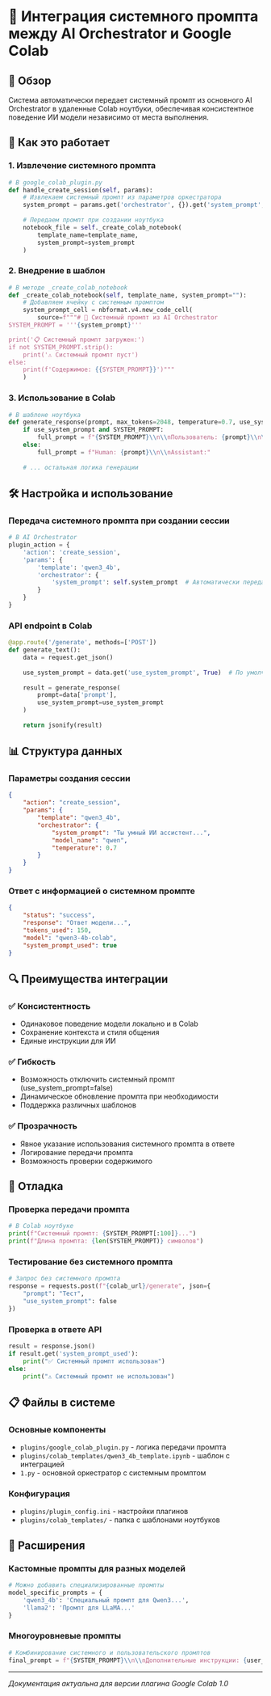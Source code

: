 # 🔗 Интеграция системного промпта между AI Orchestrator и Google Colab

## 📖 Обзор

Система автоматически передает системный промпт из основного AI Orchestrator в удаленные Colab ноутбуки, обеспечивая консистентное поведение ИИ модели независимо от места выполнения.

## 🔄 Как это работает

### 1. Извлечение системного промпта
```python
# В google_colab_plugin.py
def handle_create_session(self, params):
    # Извлекаем системный промпт из параметров оркестратора
    system_prompt = params.get('orchestrator', {}).get('system_prompt', '')
    
    # Передаем промпт при создании ноутбука
    notebook_file = self._create_colab_notebook(
        template_name=template_name,
        system_prompt=system_prompt
    )
```

### 2. Внедрение в шаблон
```python
# В методе _create_colab_notebook
def _create_colab_notebook(self, template_name, system_prompt=""):
    # Добавляем ячейку с системным промптом
    system_prompt_cell = nbformat.v4.new_code_cell(
        source=f"""# 🧠 Системный промпт из AI Orchestrator
SYSTEM_PROMPT = '''{system_prompt}'''

print('📋 Системный промпт загружен:')
if not SYSTEM_PROMPT.strip():
    print('⚠️ Системный промпт пуст')
else:
    print(f'Содержимое: {{SYSTEM_PROMPT}}')"""
    )
```

### 3. Использование в Colab
```python
# В шаблоне ноутбука
def generate_response(prompt, max_tokens=2048, temperature=0.7, use_system_prompt=True):
    if use_system_prompt and SYSTEM_PROMPT:
        full_prompt = f"{SYSTEM_PROMPT}\\n\\nПользователь: {prompt}\\n\\nАссистент:"
    else:
        full_prompt = f"Human: {prompt}\\n\\nAssistant:"
    
    # ... остальная логика генерации
```

## 🛠️ Настройка и использование

### Передача системного промпта при создании сессии
```python
# В AI Orchestrator
plugin_action = {
    'action': 'create_session',
    'params': {
        'template': 'qwen3_4b',
        'orchestrator': {
            'system_prompt': self.system_prompt  # Автоматически передается
        }
    }
}
```

### API endpoint в Colab
```python
@app.route('/generate', methods=['POST'])
def generate_text():
    data = request.get_json()
    
    use_system_prompt = data.get('use_system_prompt', True)  # По умолчанию используем
    
    result = generate_response(
        prompt=data['prompt'],
        use_system_prompt=use_system_prompt
    )
    
    return jsonify(result)
```

## 📊 Структура данных

### Параметры создания сессии
```json
{
    "action": "create_session",
    "params": {
        "template": "qwen3_4b",
        "orchestrator": {
            "system_prompt": "Ты умный ИИ ассистент...",
            "model_name": "qwen",
            "temperature": 0.7
        }
    }
}
```

### Ответ с информацией о системном промпте
```json
{
    "status": "success",
    "response": "Ответ модели...",
    "tokens_used": 150,
    "model": "qwen3-4b-colab",
    "system_prompt_used": true
}
```

## 🔍 Преимущества интеграции

### ✅ Консистентность
- Одинаковое поведение модели локально и в Colab
- Сохранение контекста и стиля общения
- Единые инструкции для ИИ

### ✅ Гибкость
- Возможность отключить системный промпт (use_system_prompt=false)
- Динамическое обновление промпта при необходимости
- Поддержка различных шаблонов

### ✅ Прозрачность
- Явное указание использования системного промпта в ответе
- Логирование передачи промпта
- Возможность проверки содержимого

## 🐛 Отладка

### Проверка передачи промпта
```python
# В Colab ноутбуке
print(f"Системный промпт: {SYSTEM_PROMPT[:100]}...")
print(f"Длина промпта: {len(SYSTEM_PROMPT)} символов")
```

### Тестирование без системного промпта
```python
# Запрос без системного промпта
response = requests.post(f"{colab_url}/generate", json={
    "prompt": "Тест",
    "use_system_prompt": false
})
```

### Проверка в ответе API
```python
result = response.json()
if result.get('system_prompt_used'):
    print("✅ Системный промпт использован")
else:
    print("⚠️ Системный промпт не использован")
```

## 📋 Файлы в системе

### Основные компоненты
- `plugins/google_colab_plugin.py` - логика передачи промпта
- `plugins/colab_templates/qwen3_4b_template.ipynb` - шаблон с интеграцией
- `1.py` - основной оркестратор с системным промптом

### Конфигурация
- `plugins/plugin_config.ini` - настройки плагинов
- `plugins/colab_templates/` - папка с шаблонами ноутбуков

## 🚀 Расширения

### Кастомные промпты для разных моделей
```python
# Можно добавить специализированные промпты
model_specific_prompts = {
    'qwen3_4b': 'Специальный промпт для Qwen3...',
    'llama2': 'Промпт для LLaMA...'
}
```

### Многоуровневые промпты
```python
# Комбинирование системного и пользовательского промптов
final_prompt = f"{SYSTEM_PROMPT}\\n\\nДополнительные инструкции: {user_instructions}\\n\\nПользователь: {prompt}"
```

---

*Документация актуальна для версии плагина Google Colab 1.0*
